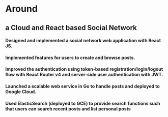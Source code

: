 # Around
## a Cloud and React based Social Network
####   Designed and implemented a social network web application with React JS. 
####  Implemented features for users to create and browse posts.
####  Improved the authentication using token-based registration/login/logout flow with React Router v4 and server-side user authentication with JWT. 
####  Launched a scalable web service in Go to handle posts and deployed to Google Cloud.
####  Used ElasticSearch (deployed to GCE) to provide search functions such that users can search recent posts and list personal posts
